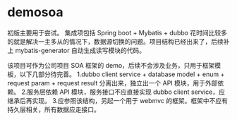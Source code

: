 # demosoa

初版主要用于尝试。
集成项包括 Spring boot + Mybatis + dubbo 
花时间比较多的就是解决一主多从的情况下，数据源切换的问题。项目结构已经出来了，后续补上 mybatis-generator 自动生成读写模块的代码。

该项目可作为公司项目 SOA 框架的 demo，后续不会涉及业务，只用于框架模板，以下几部分待完善。
1.dubbo client service + database model + enum + request param + request result 分离出来，独立出一个 API 模块，用于外部依赖。
2.服务层依赖 API 模块，服务接口不应直接实现 dubbo client service，应继承后再实现。
3.应参照该结构，另起一个用于 webmvc 的框架。框架中不应有持久层相关，所有数据应走接口。

